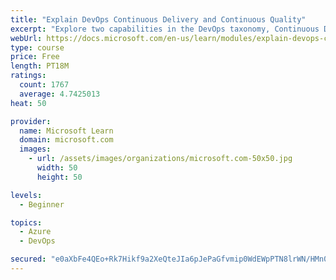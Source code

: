 ```yaml
---
title: "Explain DevOps Continuous Delivery and Continuous Quality"
excerpt: "Explore two capabilities in the DevOps taxonomy, Continuous Delivery and Continuous Quality."
webUrl: https://docs.microsoft.com/en-us/learn/modules/explain-devops-continous-delivery-quality/
type: course
price: Free
length: PT18M
ratings:
  count: 1767
  average: 4.7425013
heat: 50

provider:
  name: Microsoft Learn
  domain: microsoft.com
  images:
    - url: /assets/images/organizations/microsoft.com-50x50.jpg
      width: 50
      height: 50

levels:
  - Beginner

topics:
  - Azure
  - DevOps

secured: "e0aXbFe4QEo+Rk7Hikf9a2XeQteJIa6pJePaGfvmip0WdEWpPTN8lrWN/HMn0gnTZw2//ND8RwbzwbnlMWI0wrgg/65g0xcFPhZc50vqBfofnCcrXXOY2ZaeBfANYK1aBJNJEJX47EuW5aMFjGjmiFPjI+wGSue8t3wSQ2CkawJjkwt0QX/x5eCeHrYowLX0dhaPAFGQR9iWT5wvQLAOKeOTcRx8t/UeBIJP8Zx3G+3rHb7r0gYIhi2kuo7XTQsosjCO9Z5OFMeiq/wv5/JhHEj9+UFMgl8o4JI8NV8Dnm7dJcfhqKCe33H0+1ZrKX04qF4MBM3CAedRC52wuAFwvZ4gpEis8Mxy6aUogbtvY31FFEp47w2wEAQpop0o9s1/x92mHfylFScD9qLBZB98AMppY6pOX/wRiicBU73aVsU=;0jNSEb1nr2EveCoaubWMrQ=="
---
```


